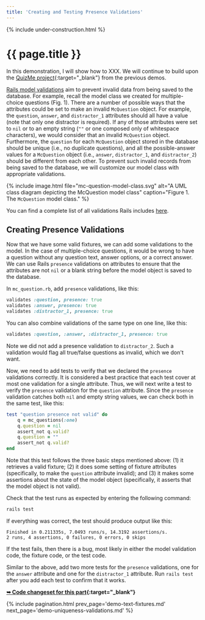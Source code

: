 ```yaml
---
title: 'Creating and Testing Presence Validations'
---
```


{% include under-construction.html %}

# {{ page.title }}

In this demonstration, I will show how to XXX. We will continue to build upon the [QuizMe project](https://github.com/human-se/quiz-me-2020){:target="_blank"} from the previous demos.

[Rails model validations](https://guides.rubyonrails.org/active_record_validations.html) aim to prevent invalid data from being saved to the database. For example, recall the model class we created for multiple-choice questions (Fig. 1). There are a number of possible ways that the attributes could be set to make an invalid `McQuestion` object. For example, the `question`, `answer`, and `distractor_1` attributes should all have a value (note that only one distractor is required). If any of those attributes were set to `nil` or to an empty string (`""` or one composed only of whitespace characters), we would consider that an invalid `McQuestion` object. Furthermore, the `question` for each `McQuestion` object stored in the database should be unique (i.e., no duplicate questions), and all the possible-answer values for a `McQuestion` object (i.e., `answer`, `distractor_1`, and `distractor_2`) should be different from each other. To prevent such invalid records from being saved to the database, we will customize our model class with appropriate validations.

{% include image.html file="mc-question-model-class.svg" alt="A UML class diagram depicting the McQuestion model class" caption="Figure 1. The `McQuestion` model class." %}

You can find a complete list of all validations Rails includes [here](<https://guides.rubyonrails.org/active_record_validations.html>).

## Creating Presence Validations

Now that we have some valid fixtures, we can add some validations to the model. In the case of multiple-choice questions, it would be wrong to have a question without any question text, answer options, or a correct answer. We can use Rails `presence` validations on attributes to ensure that the attributes are not `nil` or a blank string before the model object is saved to the database.

In `mc_question.rb`, add `presence` validations, like this:

```ruby
validates :question, presence: true
validates :answer, presence: true
validates :distractor_1, presence: true
```

You can also combine validations of the same type on one line, like this:

```ruby
validates :question, :answer, :distractor_1, presence: true
```

Note we did not add a presence validation to `distractor_2`. Such a validation would flag all true/false questions as invalid, which we don't want.

Now, we need to add tests to verify that we declared the `presence` validations correctly. It is considered a best practice that each test cover at most one validation for a single attribute. Thus, we will next write a test to verify the `presence` validation for the `question` attribute. Since the `presence` validation catches both `nil` and empty string values, we can check both in the same test, like this:

```ruby
test "question presence not valid" do
    q = mc_questions(:one)
    q.question = nil
    assert_not q.valid?
    q.question = ""
    assert_not q.valid?
end
```

Note that this test follows the three basic steps mentioned above: (1) it retrieves a valid fixture; (2) it does some setting of fixture attributes (specifically, to make the `question` attribute invalid); and (3) it makes some assertions about the state of the model object (specifically, it asserts that the model object is not valid).

Check that the test runs as expected by entering the following command:

```bash
rails test
```

If everything was correct, the test should produce output like this:

```text
Finished in 0.211335s, 7.0493 runs/s, 14.3192 assertions/s.
2 runs, 4 assertions, 0 failures, 0 errors, 0 skips
```

If the test fails, then there is a bug, most likely in either the model validation code, the fixture code, or the test code.

Similar to the above, add two more tests for the `presence` validations, one for the `answer` attribute and one for the `distractor_1` attribute. Run `rails test` after you add each test to confirm that it works.

**[➥ Code changeset for this part](xxx){:target="_blank"}**

{% include pagination.html prev_page='demo-text-fixtures.md' next_page='demo-uniqueness-validations.md' %}
